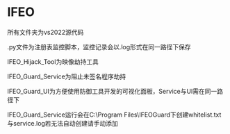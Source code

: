 # IFEO
所有文件夹为vs2022源代码

.py文件为注册表监控脚本，监控记录会以.log形式在同一路径下保存

IFEO_Hijack_Tool为映像劫持工具

IFEO_Guard_Service为阻止未签名程序劫持

IFEO_Guard_UI为方便使用防御工具开发的可视化面板，Service与UI需在同一路径下

IFEO_Guard_Service运行会在C:\Program Files\IFEOGuard下创建whitelist.txt与service.log若无法自动创建请手动添加
